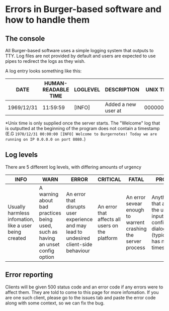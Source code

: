 # Errors in Burger-based software and how to handle them

## The console

All Burger-based software uses a simple logging system that outputs to TTY. Log files are not provided by default and users are expected to use pipes to redirect the logs as they wish.

A log entry looks something like this:

| DATE | HUMAN-READABLE TIME | LOGLEVEL | DESCRIPTION | UNIX TIME* |
|---|---|---|---|---|
| 1969/12/31 | 11:59:59 | [INFO] | Added a new user at | 0000000000 |

*Unix time is only supplied once the server starts. The "Welcome" log that is outputted at the beginning of the program does not contain a timestamp (E.G `1970/12/31 00:00:00 [INFO] Welcome to Burgernotes! Today we are running on IP 0.0.0.0 on port 8080.`)

## Log levels

There are 5 different log levels, with differing amounts of urgency

| INFO | WARN | ERROR | CRITICAL | FATAL | PROMPT |
|---|---|---|---|---|---|
| Usually harmless infomation, like a user being created | A warning about bad practices being used, such as having an unset config option | An error that disrupts user experience and may lead to undesired client-side behaviour | An error that affects all users on the platform | An error sevear enough to warrent crashing the server process | Anything that asks the user for input, like a confirmation dialog (typically has no timestamp) |

## Error reporting

Clients will be given 500 status code and an error code if any errors were to affect them. They are told to come to this page for more infomation. If you are one such client, please go to the issues tab and paste the error code along with some context, so we can fix the bug.